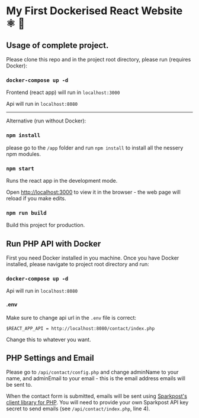# My First Dockerised React Website ⚛️ 🐳

## Usage of complete project.

Please clone this repo and in the project root directory, please run (requires Docker):

### `docker-compose up -d`

Frontend (react app) will run in `localhost:3000`

Api will run in `localhost:8080`

---

Alternative (run without Docker): 

### `npm install`

please go to the `/app` folder and run `npm install` to install all the nessery npm modules.

### `npm start`

Runs the react app in the development mode.

Open <a href="http://localhost:3000" target="_blank">http://localhost:3000</a> to view it in the browser - the web page will reload if you make edits.

### `npm run build`

Build this project for production.

## Run PHP API with Docker
First you need Docker installed in you machine. Once you have Docker installed, please navigate to project root directory and run:

### `docker-compose up -d`
 
Api will run in `localhost:8080`

#### .env

Make sure to change api url in the `.env` file is correct:

```dotenv
$REACT_APP_API = http://localhost:8080/contact/index.php
```

Change this to whatever you want.

## PHP Settings and Email

Please go to `/api/contact/config.php` and change adminName to your name, and adminEmail to your email - this is the email address emails will be sent to.

When the contact form is submitted, emails will be sent using <a href="https://github.com/SparkPost/php-sparkpost" target="_blank">Sparkpost's client library for PHP</a>. You will need to provide your own Sparkpost API key secret to send emails (see `/api/contact/index.php`, line 4).



